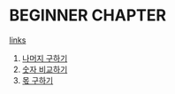 # BEGINNER CHAPTER

[links](https://school.programmers.co.kr/learn/challenges/beginner?order=acceptance_desc&page=1)

1. [나머지 구하기](./1.get_remainder/solution.js)
2. [숫자 비교하기](./2.compare_number/solution.js)
3. [몫 구하기](./2.compare_number/solution.js)
